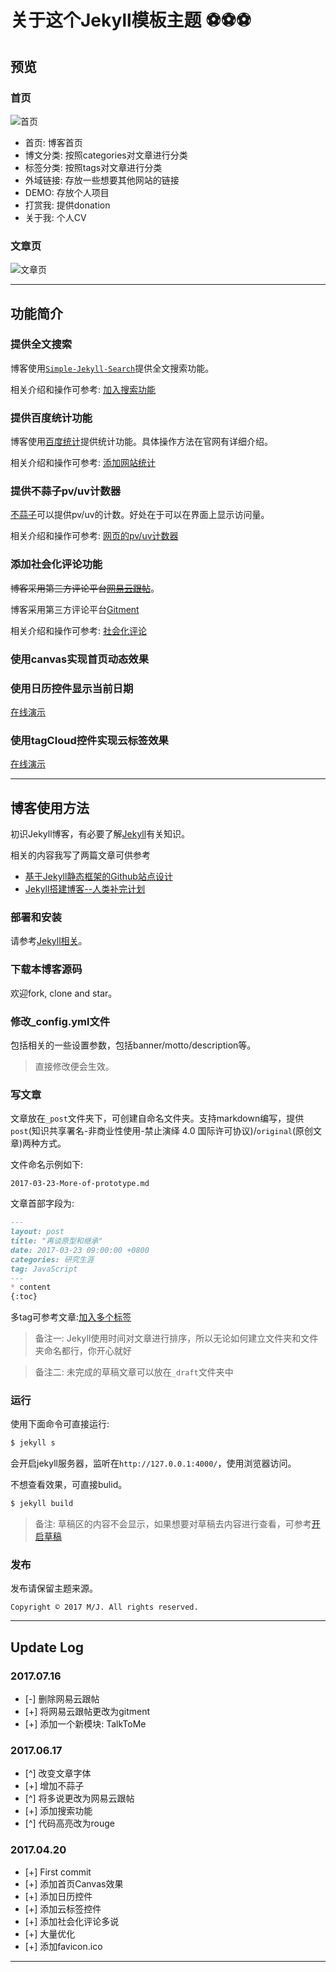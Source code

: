 # 关于这个Jekyll模板主题 ⚽⚽⚽

## 预览

### 首页

![首页](https://github.com/maoxiaoke/maoxiaoke.github.io/blob/master/styles/images/blog/blog.png?raw=true)

+ 首页: 博客首页
+ 博文分类: 按照categories对文章进行分类
+ 标签分类: 按照tags对文章进行分类
+ 外域链接: 存放一些想要其他网站的链接
+ DEMO: 存放个人项目
+ 打赏我: 提供donation
+ 关于我: 个人CV

### 文章页

![文章页](https://github.com/maoxiaoke/maoxiaoke.github.io/blob/master/styles/images/blog/page.png?raw=true)

---

## 功能简介

### 提供全文搜索

博客使用[`Simple-Jekyll-Search`](https://github.com/christian-fei/Simple-Jekyll-Search)提供全文搜索功能。

相关介绍和操作可参考: [加入搜索功能](http://xiaokedada.com/2017/05/09/Jekyll-second/#加入搜索功能)

### 提供百度统计功能

博客使用[百度统计](https://tongji.baidu.com/web/welcome/login)提供统计功能。具体操作方法在官网有详细介绍。

相关介绍和操作可参考: [添加网站统计](http://xiaokedada.com/2017/05/09/Jekyll-second/#添加网站统计)

### 提供不蒜子pv/uv计数器

[不蒜子](http://busuanzi.ibruce.info/)可以提供pv/uv的计数。好处在于可以在界面上显示访问量。

相关介绍和操作可参考: [网页的pv/uv计数器](http://xiaokedada.com/2017/05/09/Jekyll-second/#网页的pvuv计数器)

### 添加社会化评论功能

<del>博客采用第三方评论平台[网易云跟帖](https://gentie.163.com/info.html)</del>。

博客采用第三方评论平台[Gitment](https://github.com/imsun/gitment)

相关介绍和操作可参考: [社会化评论](http://xiaokedada.com/2017/05/09/Jekyll-second/#社会化网页评论)

### 使用canvas实现首页动态效果

### 使用日历控件显示当前日期

[在线演示](http://xiaokedada.com/effects/demo/demo-calender/index.html)

### 使用tagCloud控件实现云标签效果

[在线演示](http://xiaokedada.com/effects/demo/demo-tagscloud/index.html)

---

## 博客使用方法

初识Jekyll博客，有必要了解[Jekyll](https://jekyllrb.com/)有关知识。

相关的内容我写了两篇文章可供参考

+ [基于Jekyll静态框架的Github站点设计](http://xiaokedada.com/2017/02/22/Jekyll-Cpanel/)
+ [Jekyll搭建博客--人类补完计划](http://xiaokedada.com/2017/05/09/Jekyll-second/)

### 部署和安装

请参考[Jekyll相关](http://xiaokedada.com/2017/02/22/Jekyll-Cpanel/#jekyll相关)。

### 下载本博客源码

欢迎fork, clone and star。

### 修改_config.yml文件

包括相关的一些设置参数，包括banner/motto/description等。

> 直接修改便会生效。

### 写文章

文章放在`_post`文件夹下，可创建自命名文件夹。支持markdown编写，提供`post`(知识共享署名-非商业性使用-禁止演绎 4.0 国际许可协议)/`original`(原创文章)两种方式。

文件命名示例如下:

```
2017-03-23-More-of-prototype.md
```

文章首部字段为:

```markdown
---
layout: post
title: "再谈原型和继承"
date: 2017-03-23 09:00:00 +0800
categories: 研究生涯
tag: JavaScript
---
* content
{:toc}
```

多tag可参考文章:[加入多个标签](http://xiaokedada.com/2017/05/09/Jekyll-second/#如何加入多个标签)

> 备注一: Jekyll使用时间对文章进行排序，所以无论如何建立文件夹和文件夹命名都行，你开心就好

> 备注二: 未完成的草稿文章可以放在`_draft`文件夹中

### 运行

使用下面命令可直接运行:

```bash
$ jekyll s
```

会开启jekyll服务器，监听在`http://127.0.0.1:4000/`，使用浏览器访问。

不想查看效果，可直接bulid。

```bash
$ jekyll build
```

> 备注: 草稿区的内容不会显示，如果想要对草稿去内容进行查看，可参考[开启草稿](http://xiaokedada.com/2017/05/09/Jekyll-second/#jekyll的一些使用技巧)

### 发布

发布请保留主题来源。

```text
Copyright © 2017 M/J. All rights reserved.
```

---

## Update Log

### 2017.07.16

- [-] 删除网易云跟帖
- [+] 将网易云跟帖更改为gitment
- [+] 添加一个新模块: TalkToMe

### 2017.06.17

- [^] 改变文章字体
- [+] 增加不蒜子
- [^] 将多说更改为网易云跟帖
- [+] 添加搜索功能
- [^] 代码高亮改为rouge


### 2017.04.20

- [+] First commit
- [+] 添加首页Canvas效果
- [+] 添加日历控件
- [+] 添加云标签控件
- [+] 添加社会化评论多说
- [+] 大量优化
- [+] 添加favicon.ico

---